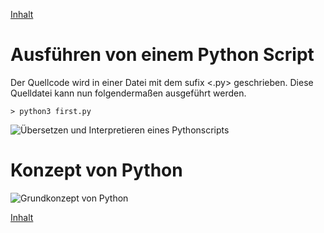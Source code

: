 [Inhalt](../agenda.md)

# Ausführen von einem Python Script
Der Quellcode wird in einer Datei mit dem sufix <.py> geschrieben. Diese Quelldatei kann nun folgendermaßen ausgeführt werden.

```console
> python3 first.py
```

![Übersetzen und Interpretieren eines Pythonscripts](https://github.com/NeumannSven/pyshb_programmierkurs/blob/master/session1/program.png "Übersetzen und Interpretieren eines Pythonscripts")


# Konzept von Python

![Grundkonzept von Python](https://github.com/NeumannSven/pyshb_programmierkurs/blob/master/session1/concept.png "Grundkonzept von Python")

[Inhalt](../agenda.md)
